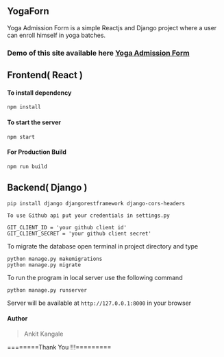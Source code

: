 ## YogaForn

Yoga Admission Form is a simple Reactjs and Django project where a user can enroll himself in yoga batches.

### Demo of this site available here [Yoga Admission Form](https://drive.google.com/file/d/1pofKUZv4ODcogjiBBhGE2iMZ4LbFm8yf/view?usp=drive_link)

## Frontend( React )

#### To install dependency

```
npm install
```

#### To start the server

```
npm start
```

#### For Production Build

```
npm run build
```
## Backend( Django )

```
pip install django djangorestframework django-cors-headers  
```

`To use Github api put your credentials in settings.py`

```
GIT_CLIENT_ID = 'your github client id'
GIT_CLIENT_SECRET = 'your github client secret'
```

To migrate the database open terminal in project directory and type

```
python manage.py makemigrations
python manage.py migrate
```

To run the program in local server use the following command

```
python manage.py runserver
```

Server will be available at `http://127.0.0.1:8000` in your browser

#### Author

<blockquote>
Ankit Kangale
</blockquote>

========Thank You !!!=========